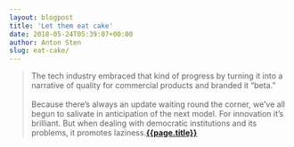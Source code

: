 ```yaml
---
layout: blogpost
title: 'Let them eat cake'
date: 2018-05-24T05:39:07+00:00
author: Anton Sten
slug: eat-cake/
---
```


>The tech industry embraced that kind of progress by turning it into a narrative of quality for commercial products and branded it “beta.”
<br /><br />
Because there’s always an update waiting round the corner, we’ve all begun to salivate in anticipation of the next model. For innovation it’s brilliant. But when dealing with democratic institutions and its problems, it promotes laziness.**[{{page.title}}](https://mayday.co/let-them-eat-cake)**
